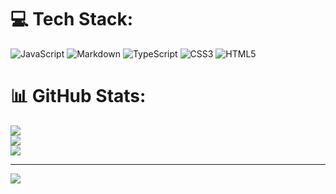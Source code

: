 
# 💻 Tech Stack:
![JavaScript](https://img.shields.io/badge/javascript-%23323330.svg?style=for-the-badge&logo=javascript&logoColor=%23F7DF1E) ![Markdown](https://img.shields.io/badge/markdown-%23000000.svg?style=for-the-badge&logo=markdown&logoColor=white) ![TypeScript](https://img.shields.io/badge/typescript-%23007ACC.svg?style=for-the-badge&logo=typescript&logoColor=white) ![CSS3](https://img.shields.io/badge/css3-%231572B6.svg?style=for-the-badge&logo=css3&logoColor=white) ![HTML5](https://img.shields.io/badge/html5-%23E34F26.svg?style=for-the-badge&logo=html5&logoColor=white)
# 📊 GitHub Stats:
![](https://github-readme-stats.vercel.app/api?username=AMMARFADLIFUADITIA&theme=dark&hide_border=false&include_all_commits=false&count_private=false)<br/>
![](https://nirzak-streak-stats.vercel.app/?user=AMMARFADLIFUADITIA&theme=dark&hide_border=false)<br/>
![](https://github-readme-stats.vercel.app/api/top-langs/?username=AMMARFADLIFUADITIA&theme=dark&hide_border=false&include_all_commits=false&count_private=false&layout=compact)

---
[![](https://visitcount.itsvg.in/api?id=AMMARFADLIFUADITIA&icon=0&color=0)](https://visitcount.itsvg.in)

<!-- Proudly created with GPRM ( https://gprm.itsvg.in ) -->
